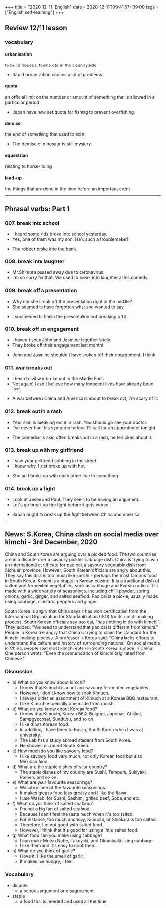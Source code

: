 +++
title =  "2020-12-11: English"
date = 2020-12-11T09:41:57+09:00
tags = ["English self-learning"]
+++

## Review 12/11 lesson

### vocabulary

#### urbanisation
to build houses, towns etc in the countryside

* Rapid urbanization causes a lot of problems.

#### quota
an official limit on the number or amount of something that is allowed in a particular period

* Japan have now set quota for fishing to prevent overfishing.

#### demise
the end of something that used to exist

* The demise of dinosaur is still mystery.

#### equestrian
relating to horse-riding

#### lead-up
the things that are done in the time before an important event

- - -

## Phrasal verbs: Part 1

### 007. break into school

* I heard some kids broke into school yesterday.
* Yes, one of them was my son. He's such a troublemaker!

- The robber broke into the bank.

### 008. break into laughter

* Mr.Shimura passed away due to coronavirus.
* I'm so sorry for that. We used to break into laughter at his comedy.

### 009. break off a presentation

* Why did she break off the presentation right in the middle?
* She seemed to have forgotten what she wanted to say.

- I succeeded to finish the presentation not breaking off it.

### 010. break off an engagement

* I haven't seen John and Jasmine together lately.
* They broke off their engagement last month!

- John and Jasmine shouldn't have broken off their engagement, I think.

### 011. war breaks out

* I heard civil war broke out in the Middle East.
* Not again! I can't believe how many innocent lives have already been lost.

- A war between China and America is about to break out, I'm scary of it.

### 012. break out in a rash

* Your skin is breaking out in a rash. You should go see your doctor.
* I've never had this symptom before. I'll call for an appointment tonight.

- The comedian's skin often breaks out in a rash, he tell jokes about it.

### 013. break up with my girlfriend

* I saw your girlfriend sobbing in the street.
* I know why. I just broke up with her.

- She an I broke up with each other due to something.

### 014. break up a fight

* Look at Jesee and Paul. They seem to be having an argument.
* Let's go break up the fight before it gets worse.

- Japan ought to break up the fight between China and America.

- - -

## News: S.Korea, China clash on social media over kimchi - 3rd December, 2020

China and South Korea are arguing over a pickled food. The two countries are in a dispute over a savoury pickled cabbage dish.  China is trying to win an international certificate for pao cai, a savoury vegetable dish from Sichuan province.  However, South Korean officials are angry about this. They say this dish is too much like kimchi - perhaps the most famous food in South Korea.  Kimchi is a staple in Korean cuisine. It is a traditional dish of salted and fermented vegetables, such as cabbage and Korean radish. It is made with a wide variety of seasonings, including chilli powder, spring onions, garlic, ginger, and salted seafood. Pao cai is a pickle, usually made using cabbage, mustard, peppers and ginger.

South Korea is angry that China says it has won certification from the International Organization for Standardization (ISO) for its kimchi making process. South Korean officials say pao cai, "has nothing to do with kimchi". They added: "We need to understand that pao cai is different from kimchi." People in Korea are angry that China is trying to claim the standard for the kimchi-making process.  A professor in Korea said: "China lacks efforts to understand the culture and history of surrounding nations." On social media in China, people said most kimchi eaten in South Korea is made in China.  One person wrote: "Even the pronunciation of kimchi originated from Chinese."

### Discussion

* a) What do you know about kimchi?
    - I know that Kimuchi is a hot and savoury fermented vegetables.
    - However, I don't know how to cook Kimuch.
    - I always order an assortment of Kimuch at a Korean BBQ restaurant.
    - I like Kimuch especially one made from radish.
* b) What do you know about Korean food?
    - I know that Kimuchi, Korean BBQ, Bulgogi, Japchae, Chijimi, Sampgyeopsal, Sundubu, and so on.
    - I like those Korean food.
    - In addition, I have been to Busan, South Korea when I was at university.
    - The Lab has a study abroad student from South Korea.
    - He showed us round South Korea.
* c) How much do you like savoury food?
    - I like savoury food very much, not only Korean food but also Mexican food.
* d) What are the staple dishes of your country?
    - The staple dishes of my country are Sushi, Tempura, Sukiyaki, Ramen, and so on.
* e) What are your favourite seasonings?
    - Wasabi is one of the favourite seasonings.
    - It makes greasy food less greasy and I like the flavor.
    - I use Wasabi for Sushi, Sashimi, grilled beef, Soba, and etc.
* f) What do you think of salted seafood?
    - I'm not a big fan of salted seafood.
    - Because I can't feel the taste much when it's too salted.
    - For instance, too much anchovy, Kimuchi, or Shiokara is too salted.
    - Therefore, I'm not good with salted food.
    - However, I think that it's good for using a little salted food.
* g) What food can you make using cabbage?
    - I can make Motsu Nabe, Takoyaki, and Okomiyaki using cabbage.
    - I like them and it's easy to cook them.
* h) What do you think of garlic?
    - I love it, I like the smell of garlic.
    - It makes me hungry, I feel.

### Vocabulary

* dispute
  - a serious argument or disagreement
* staple
  - a food that is needed and used all the time
